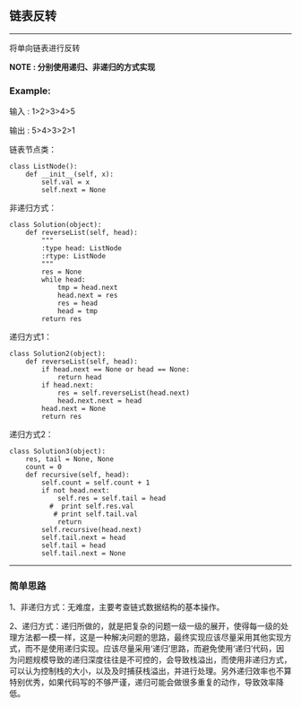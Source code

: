 ## 链表反转
---
将单向链表进行反转

**NOTE : 分别使用递归、非递归的方式实现**

### Example:
输入 : 1>2>3>4>5

输出 : 5>4>3>2>1

链表节点类：

	class ListNode():
	    def __init__(self, x):
	        self.val = x
	        self.next = None

非递归方式：

	class Solution(object):
	    def reverseList(self, head):
	        """
	        :type head: ListNode
	        :rtype: ListNode
	        """
	        res = None
	        while head:
	            tmp = head.next
	            head.next = res
	            res = head
	            head = tmp
	        return res

递归方式1：

	class Solution2(object):
	    def reverseList(self, head):
	        if head.next == None or head == None:
	            return head
	        if head.next:
	            res = self.reverseList(head.next)
	            head.next.next = head
	        head.next = None
	        return res
	
递归方式2：

	class Solution3(object):
	    res, tail = None, None
	    count = 0
	    def recursive(self, head):
	        self.count = self.count + 1
	        if not head.next:
	            self.res = self.tail = head
	          #  print self.res.val
	           # print self.tail.val
	            return
	        self.recursive(head.next)
	        self.tail.next = head
	        self.tail = head
	        self.tail.next = None

---
### 简单思路

1、非递归方式：无难度，主要考查链式数据结构的基本操作。

2、递归方式：递归所做的，就是把复杂的问题一级一级的展开，使得每一级的处理方法都一模一样，这是一种解决问题的思路，最终实现应该尽量采用其他实现方式，而不是使用递归实现。应该尽量采用‘递归’思路，而避免使用‘递归’代码，因为问题规模导致的递归深度往往是不可控的，会导致栈溢出，而使用非递归方式，可以认为控制栈的大小，以及及时捕获栈溢出，并进行处理。另外递归效率也不算特别优秀，如果代码写的不够严谨，递归可能会做很多重复的动作，导致效率降低。